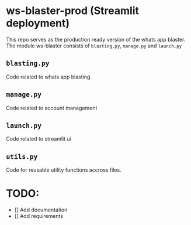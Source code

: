 # ws-blaster-prod (Streamlit deployment) 

This repo serves as the production ready version of the whats app blaster.
The module ws-blaster consists of `blasting.py`, `manage.py` and `launch.py`

## `blasting.py`

Code related to whats app blasting

## `manage.py`

Code related to account management

## `launch.py`

Code related to streamlit ui

## `utils.py`

Code for reusable utility functions accross files.

# TODO:

- [] Add documentation
- [] Add requirements
